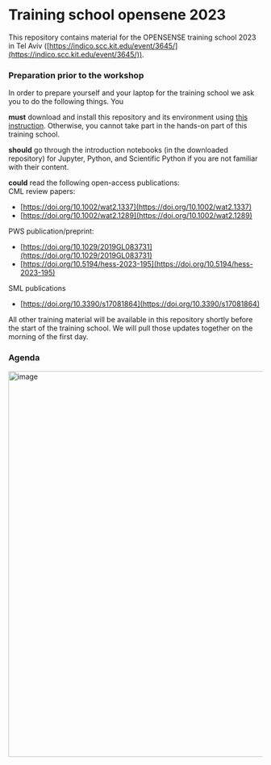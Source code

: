 # Training school opensene 2023
This repository contains material for the OPENSENSE training school 2023 in Tel Aviv ([https://indico.scc.kit.edu/event/3645/](https://indico.scc.kit.edu/event/3645/)).
### Preparation prior to the workshop
In order to prepare yourself and your laptop for the training school we ask you to do the following things. You

**must** download and install this repository and its environment using [this instruction](https://github.com/OpenSenseAction/training_school_opensene_2023/blob/main/Environment_installation_instructions.pdf). Otherwise, you cannot take part in the hands-on part of this training school.

**should** go through the introduction notebooks (in the downloaded repository) for Jupyter, Python, and Scientific Python if you are not familiar with their content.

**could** read the following open-access publications:  
CML review papers:
* [https://doi.org/10.1002/wat2.1337](https://doi.org/10.1002/wat2.1337)
* [https://doi.org/10.1002/wat2.1289](https://doi.org/10.1002/wat2.1289)

PWS publication/preprint:
* [https://doi.org/10.1029/2019GL083731](https://doi.org/10.1029/2019GL083731)
* [https://doi.org/10.5194/hess-2023-195](https://doi.org/10.5194/hess-2023-195)

SML publications 
* [https://doi.org/10.3390/s17081864](https://doi.org/10.3390/s17081864)

All other training material will be available in this repository shortly before the start of the training school. We will pull those updates together on the morning of the first day.

### Agenda  
<img width="764" alt="image" src="https://github.com/OpenSenseAction/training_school_opensene_2023/assets/44392812/1ea8b958-0444-467e-abee-b60d6bf66946">

